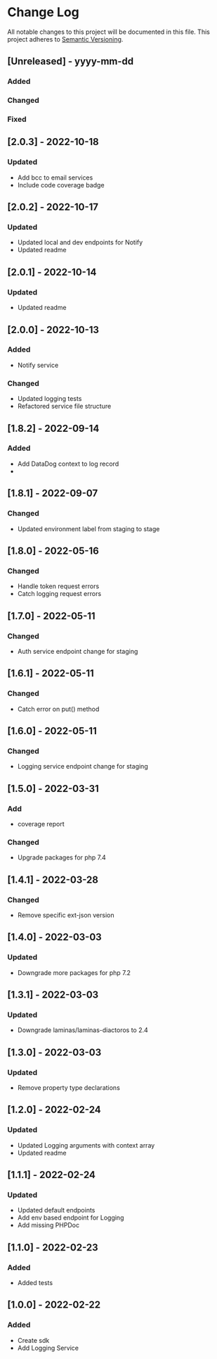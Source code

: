 # Change Log
All notable changes to this project will be documented in this file.
This project adheres to [Semantic Versioning](http://semver.org/).

## [Unreleased] - yyyy-mm-dd
### Added
### Changed
### Fixed

## [2.0.3] - 2022-10-18
### Updated
- Add bcc to email services
- Include code coverage badge

## [2.0.2] - 2022-10-17
### Updated
- Updated local and dev endpoints for Notify
- Updated readme

## [2.0.1] - 2022-10-14
### Updated
- Updated readme

## [2.0.0] - 2022-10-13
### Added
- Notify service

### Changed
- Updated logging tests
- Refactored service file structure

## [1.8.2] - 2022-09-14
### Added
- Add DataDog context to log record
- 
## [1.8.1] - 2022-09-07
### Changed
- Updated environment label from staging to stage

## [1.8.0] - 2022-05-16
### Changed
- Handle token request errors
- Catch logging request errors

## [1.7.0] - 2022-05-11
### Changed
- Auth service endpoint change for staging

## [1.6.1] - 2022-05-11
### Changed
- Catch error on put() method

## [1.6.0] - 2022-05-11
### Changed
- Logging service endpoint change for staging

## [1.5.0] - 2022-03-31
### Add
- coverage report
### Changed
- Upgrade packages for php 7.4

## [1.4.1] - 2022-03-28
### Changed
- Remove specific ext-json version

## [1.4.0] - 2022-03-03
### Updated
- Downgrade more packages for php 7.2

## [1.3.1] - 2022-03-03
### Updated
- Downgrade laminas/laminas-diactoros to 2.4

## [1.3.0] - 2022-03-03
### Updated
- Remove property type declarations

## [1.2.0] - 2022-02-24
### Updated
- Updated Logging arguments with context array
- Updated readme

## [1.1.1] - 2022-02-24
### Updated
- Updated default endpoints
- Add env based endpoint for Logging
- Add missing PHPDoc

## [1.1.0] - 2022-02-23
### Added
- Added tests

## [1.0.0] - 2022-02-22
### Added
- Create sdk
- Add  Logging Service